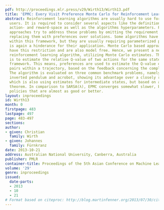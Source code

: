 ```yaml
---
pdf: http://proceedings.mlr.press/v29/Wirth13/Wirth13.pdf
title: 'EPMC: Every Visit Preference Monte Carlo for Reinforcement Learning'
abstract: Reinforcement learning algorithms are usually hard to use for non expert
  users. It is required to consider several aspects like the definition of state-,
  action- and reward-space as well as the algorithms hyperparameters. Preference based
  approaches try to address these problems by omitting the requirement for exact rewards,
  replacing them with preferences over solutions. Some algorithms have been proposed
  within this framework, but they are usually requiring parameterized policies which
  is again a hinderance for their application. Monte Carlo based approaches do not
  have this restriction and are also model free. Hence, we present a new preference-based
  reinforcement learning algorithm, utilizing Monte Carlo estimates. The main idea
  is to estimate the relative Q-value of two actions for the same state within a every-visit
  framework. This means, preferences are used to estimate the Q-value of state-action
  pairs within a trajectory, based on the feedback concerning the complete trajectory.
  The algorithm is evaluated on three common benchmark problems, namely mountain car,
  inverted pendulum and acrobot, showing its advantage over a closely related algorithm
  which is also using estimates for intermediate states, but based on a probability
  theorem. In comparison to SARSA(λ), EPMC converges somewhat slower, but computes
  policies that are almost as good or better.
layout: inproceedings
id: Wirth13
month: 0
firstpage: 483
lastpage: 497
page: 483-497
sections: 
author:
- given: Christian
  family: Wirth
- given: Johannes
  family: Fürnkranz
date: 2013-10-21
address: Australian National University, Canberra, Australia
publisher: PMLR
container-title: Proceedings of the 5th Asian Conference on Machine Learning
volume: '29'
genre: inproceedings
issued:
  date-parts:
  - 2013
  - 10
  - 21
# Format based on citeproc: http://blog.martinfenner.org/2013/07/30/citeproc-yaml-for-bibliographies/
---
```

